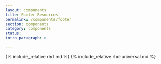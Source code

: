 ```yaml
---
layout: components
title: Footer Resources
permalink: /components/footer
section: components
category: components
status:
intro_paragraph: >

---
```


{% include_relative rhd.md %}
{% include_relative rhd-universal.md %}
